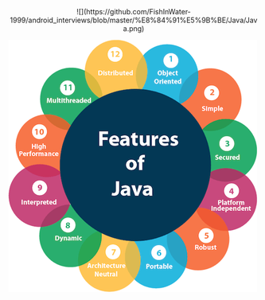 <center>
![](https://github.com/FishInWater-1999/android_interviews/blob/master/%E8%84%91%E5%9B%BE/Java/Java.png)
</center>

![](https://github.com/FishInWater-1999/android_interviews/blob/master/%E8%84%91%E5%9B%BE/Java/Java.png)
